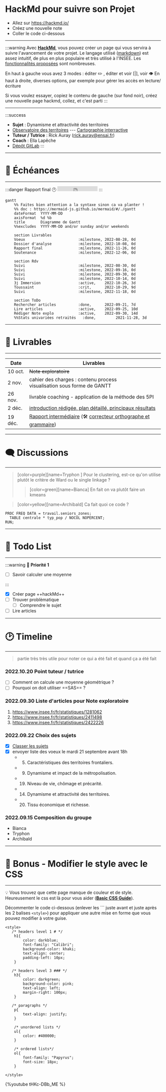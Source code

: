 # HackMd pour suivre son Projet

* Allez sur <https://hackmd.io/>
* Créez une nouvelle note
* Coller le code ci-dessous

---

:::warning
Avec [**HackMd**](https://hackmd.io/c/tutorials), vous pouvez créer un page qui vous servira à suivre l'avancement de votre projet. Le langage utilisé ([markdown](https://fr.wikipedia.org/wiki/Markdown)) est assez intuitif, de plus en plus populaire et très utilisé à l'INSEE. Les [fonctionnalités proposées](https://hackmd.io/features?both) sont nombreuses.

En haut à gauche vous avez 3 modes : éditer :pencil2: , éditer et voir [|], voir :eye:
En haut à droite, diverses options, par exemple pour gérer les accès en lecture/écriture

Si vous voulez essayer, copiez le contenu de gauche (sur fond noir), créez une nouvelle page hackmd, collez, et c'est parti
:::

-------------------------------------------------------

:::success

* **Sujet** : Dynamisme et attractivité des territoires
* [Observatoire des territoires](https://www.observatoire-des-territoires.gouv.fr/) --- [Cartographie interractive](https://www.observatoire-des-territoires.gouv.fr/outils/cartographie-interactive/#c=indicator&view=map38)
* **Tuteur / Tutrice** : Rick Auray (<rick.auray@ensai.fr>)
* **Coach** : Ella Lapêche
* [Dépôt GitLab](https://gitlab.com/ludo2ne/projet-info-1a)
:::

-------------------------------------------------------

# :dart: Échéances

-------------------------------------------------------

:::danger
Rapport final :clock1: <iframe src="https://free.timeanddate.com/countdown/i83zdl7u/n1264/cf11/cm0/cu2/ct4/cs0/ca0/co0/cr0/ss0/cac009/cpcf00/pcfff/tcfff/fs100/szw256/szh108/iso2022-11-26T23:59:00" allowtransparency="true" frameborder="0" width="130" height="16"></iframe>
:::

```mermaid
gantt
    %% Faites bien attention a la syntaxe sinon ca va planter !
    %% doc : https://mermaid-js.github.io/mermaid/#/./gantt
    dateFormat  YYYY-MM-DD
    axisFormat  %d %b
    title       Diagramme de Gantt
    %%excludes  YYYY-MM-DD and/or sunday and/or weekends 

    section Livrables
    Voeux                        :milestone, 2022-08-28, 0d
    Dossier d'analyse            :milestone, 2022-10-08, 0d
    Rapport final                :milestone, 2022-11-26, 0d
    Soutenance                   :milestone, 2022-12-06, 0d
    
    section Rdv
    Suivi                        :milestone, 2022-08-30, 0d
    Suivi                        :milestone, 2022-09-16, 0d
    Suivi                        :milestone, 2022-09-30, 0d
    Suivi                        :milestone, 2022-10-14, 0d
    3j Immersion                 :active,    2022-10-26, 3d
    Toussaint                    :crit,      2022-10-29, 9d
    Suivi                        :milestone, 2022-11-18, 0d

    section ToDo
    Rechercher articles          :done,      2022-09-21, 7d
    Lire articles                :active,    2022-09-25, 10d
    Rédiger Note explo           :active,    2022-09-30, 14d
    %%Stats univariées retraités   :done,         2021-11-28, 3d
```

-------------------------------------------------------

# :calendar: Livrables

-------------------------------------------------------

| Date    | Livrables                                                    |
| ------- | ------------------------------------------------------------ |
| 10 oct. | ~~Note exploratoire~~                                        |
| 2 nov.  | cahier des charges : contenu process <br> visualisation sous forme de GANTT |
| 26 nov. | livrable coaching - application de la méthode des 5PI        |
| 2 déc.  | [introduction rédigée,  plan détaillé, principaux résultats](https://www.overleaf.com/read/qmjjpbkybpmy) |
| 19 déc. | [Rapport intermédiaire](https://www.overleaf.com/read/qmjjpbkybpmy) (:hammer_and_wrench:  [correcteur orthographe et grammaire](https://www.scribens.fr/))            |

-------------------------------------------------------

# :left_speech_bubble: Discussions

-------------------------------------------------------

> [color=purple][name=Tryphon ] Pour le clustering, est-ce qu'on utilise plutôt le critère de Ward ou le single linkage ?
>> [color=green][name=Bianca] En fait on va plutôt faire un kmeans

> [color=yellow][name=Archibald] Ca fait quoi ce code ?

```sas=
PROC FREQ DATA = travail.seniors_zones;
  TABLE centrale * typ_pop / NOCOL NOPERCENT;
RUN;
```

-------------------------------------------------------

# :construction: Todo List

-------------------------------------------------------

:::warning
:rotating_light: **Priorité 1**

* [ ] Savoir calculer une moyenne

:::

* [x] Créer page ++hackMd++
* [ ] Trouver problèmatique
  * [ ] Comprendre le sujet
* [ ] Lire articles

-------------------------------------------------------

# :clock2: Timeline

-------------------------------------------------------

> partie très très utile pour noter ce qui a été fait et quand ça a été fait

### 2022.10.20 Point tuteur / tutrice

* [ ] Comment on calcule une moyenne géométrique ?
* [ ] Pourquoi on doit utiliser ==SAS== ?

### 2022.09.30 Liste d'articles pour Note exploratoire

1. <https://www.insee.fr/fr/statistiques/1281062>
2. <https://www.insee.fr/fr/statistiques/2411498>
3. <https://www.insee.fr/fr/statistiques/2422226>

### 2022.09.22 Choix des sujets

* [x] [Classer les sujets](https://lite.framacalc.org/9pr8-projetstatensaigroupe26)
* [x] envoyer liste des voeux le mardi 21 septembre avant 18h
  * 5. Caractéristiques des territoires frontaliers.
  * 9. Dynamisme et impact de la métropolisation.
  * 19. Niveau de vie, chômage et précarité.
  * 14. Dynamisme et attractivité des territoires.
  * 20. Tissu économique et richesse.

### 2022.09.15 Composition du groupe

* Bianca
* Tryphon
* Archibald

-------------------------------------------------------

# :gift: Bonus - Modifier le style avec le CSS

-------------------------------------------------------

:bulb: Vous trouvez que cette page manque de couleur et de style. Heureusement le css est là pour vous aider (**[Basic CSS Guide](https://www.geeksforgeeks.org/css-cheat-sheet-a-basic-guide-to-css/)**).

Décommenter le code ci-dessous (enlever les \`\`\` juste avant et juste après les 2 balises `<style>`) pour appliquer une autre mise en forme que vous pouvez modifier à votre guise.

```css=
<style>
   /* headers level 1 # */
    h1{
        color: darkblue;
        font-family: "Calibri";
        background-color: khaki;
        text-align: center;
        padding-left: 10px; 
    }

   /* headers level 3 ### */
    h3{
        color: darkgreen;
        background-color: pink;
        text-align: left;
        margin-right: 100px;
    }

   /* paragraphs */
    p{
        text-align: justify;
    }
    
    /* unordered lists */
    ul{
        color: #400000;   
    }
    
    /* ordered lists*/
    ol{
        font-family: "Papyrus";
        font-size: 18px;        
    }

</style>
```

{%youtube tHKc-DBb_ME %}
